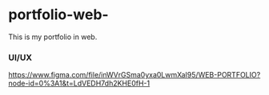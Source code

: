 # portfolio-web-
This is my portfolio in web.

### UI/UX
https://www.figma.com/file/inWVrGSma0yxa0LwmXaI95/WEB-PORTFOLIO?node-id=0%3A1&t=LdVEDH7dh2KHE0fH-1
